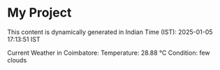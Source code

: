 # My Project

This content is dynamically generated in Indian Time (IST): 2025-01-05 17:13:51 IST


Current Weather in Coimbatore:
Temperature: 28.88 °C
Condition: few clouds
